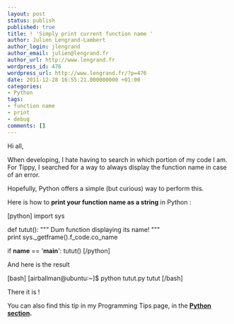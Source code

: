```yaml
---
layout: post
status: publish
published: true
title: ! 'Simply print current function name '
author: Julien Lengrand-Lambert
author_login: jlengrand
author_email: julien@lengrand.fr
author_url: http://www.lengrand.fr
wordpress_id: 476
wordpress_url: http://www.lengrand.fr/?p=476
date: 2011-12-28 16:55:21.000000000 +01:00
categories:
- Python
tags:
- function name
- print
- debug
comments: []
---
```

Hi all,

When developing, I hate having to search in which portion of my code I am. For Tippy, I searched for a way to always display the function name in case of an error.

Hopefully, Python offers a simple (but curious) way to perform this.

Here is how to <strong>print your function name as a string</strong> in Python :

[python]
import sys

def tutut():
    &quot;&quot;&quot;
    Dum function displaying its name!
    &quot;&quot;&quot;
    print sys._getframe().f_code.co_name

if __name__ == '__main__':
    tutut()
[/python]

And here is the result

[bash]
[airballman@ubuntu:~]$ python tutut.py
tutut
[/bash]

There it is !

You can also find this tip in my Programming Tips page, in the <strong><a href="http://www.lengrand.fr/programming-tips-2/#python">Python section</a>.</strong>
